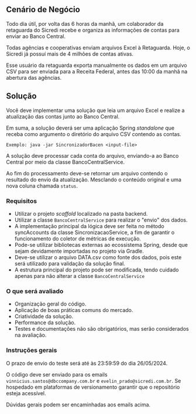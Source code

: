 ## Cenário de Negócio
Todo dia útil, por volta das 6 horas da manhã, um colaborador da retaguarda do Sicredi recebe e organiza as informações de 
contas para enviar ao Banco Central.

Todas agências e cooperativas enviam arquivos Excel à Retaguarda. Hoje, o Sicredi já possuí mais de 4 milhões de contas ativas.

Esse usuário da retaguarda exporta manualmente os dados em um arquivo CSV para ser enviada para a Receita Federal, 
antes das 10:00 da manhã na abertura das agências.

## Solução

Você deve implementar uma solução que leia um arquivo Excel e realize a atualização das contas junto ao Banco Central.

Em suma, a solução deverá ser uma aplicação Spring _standalone_ que receba como argumento o diretório do arquivo CSV contendo as contas.

`Exemplo: java -jar SincronizadorBacen <input-file>`

A solução deve processar cada conta do arquivo, enviando-a ao Banco Central por meio da classe BancoCentralService.

Ao fim do processamento deve-se retornar um arquivo contendo o resultado do envio da atualização. Mesclando o conteúdo original e uma nova coluna chamada `status`.


### Requisitos
- Utilizar o projeto _scaffold_ localizado na pasta backend.
- Utilizar a classe `BancoCentralService` para realizar o "envio" dos dados.
- A implementação principal da lógica deve ser feita no método syncAccounts da classe SincronizacaoService, a fim de garantir o funcionamento do coletor de métricas de execução.
- Pode-se utilizar bibliotecas externas ao ecossistema Spring, desde que sejam devidamente importadas no projeto via Gradle.
- Deve-se utilizar o arquivo DATA.csv como fonte dos dados, pois este será utilizado para validação da solução final.
- A estrutura principal do projeto pode ser modificada, tendo cuidado apenas para não alterar a classe `BancoCentralService`

### O que será avaliado
- Organização geral do código. 
- Aplicação de boas práticas comuns do mercado.
- Criatividade da solução.
- Performance da solução.
- Testes e documentações não são obrigatórios, mas serão considerados na avaliação.

### Instruções gerais

O prazo de envio do teste será até às 23:59:59 do dia 26/05/2024.

O código deve ser enviado para os emails `vinnicius.santos@dbccompany.com.br` e `evelin_prado@sicredi.com.br`. Se hospedado em plataformas de versionamento garantir que o repositório esteja acessível.

Dúvidas gerais podem ser encaminhadas aos emails acima.
